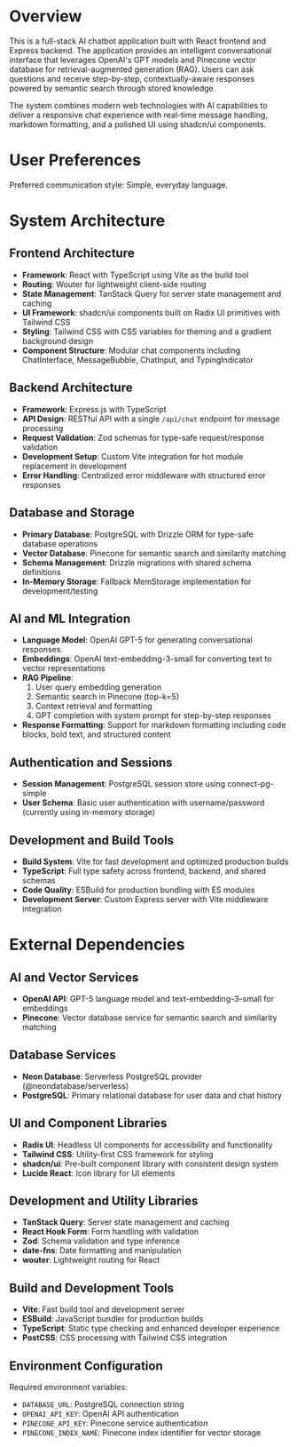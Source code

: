 # Overview

This is a full-stack AI chatbot application built with React frontend and Express backend. The application provides an intelligent conversational interface that leverages OpenAI's GPT models and Pinecone vector database for retrieval-augmented generation (RAG). Users can ask questions and receive step-by-step, contextually-aware responses powered by semantic search through stored knowledge.

The system combines modern web technologies with AI capabilities to deliver a responsive chat experience with real-time message handling, markdown formatting, and a polished UI using shadcn/ui components.

# User Preferences

Preferred communication style: Simple, everyday language.

# System Architecture

## Frontend Architecture
- **Framework**: React with TypeScript using Vite as the build tool
- **Routing**: Wouter for lightweight client-side routing
- **State Management**: TanStack Query for server state management and caching
- **UI Framework**: shadcn/ui components built on Radix UI primitives with Tailwind CSS
- **Styling**: Tailwind CSS with CSS variables for theming and a gradient background design
- **Component Structure**: Modular chat components including ChatInterface, MessageBubble, ChatInput, and TypingIndicator

## Backend Architecture
- **Framework**: Express.js with TypeScript
- **API Design**: RESTful API with a single `/api/chat` endpoint for message processing
- **Request Validation**: Zod schemas for type-safe request/response validation
- **Development Setup**: Custom Vite integration for hot module replacement in development
- **Error Handling**: Centralized error middleware with structured error responses

## Database and Storage
- **Primary Database**: PostgreSQL with Drizzle ORM for type-safe database operations
- **Vector Database**: Pinecone for semantic search and similarity matching
- **Schema Management**: Drizzle migrations with shared schema definitions
- **In-Memory Storage**: Fallback MemStorage implementation for development/testing

## AI and ML Integration
- **Language Model**: OpenAI GPT-5 for generating conversational responses
- **Embeddings**: OpenAI text-embedding-3-small for converting text to vector representations
- **RAG Pipeline**: 
  1. User query embedding generation
  2. Semantic search in Pinecone (top-k=5)
  3. Context retrieval and formatting
  4. GPT completion with system prompt for step-by-step responses
- **Response Formatting**: Support for markdown formatting including code blocks, bold text, and structured content

## Authentication and Sessions
- **Session Management**: PostgreSQL session store using connect-pg-simple
- **User Schema**: Basic user authentication with username/password (currently using in-memory storage)

## Development and Build Tools
- **Build System**: Vite for fast development and optimized production builds
- **TypeScript**: Full type safety across frontend, backend, and shared schemas
- **Code Quality**: ESBuild for production bundling with ES modules
- **Development Server**: Custom Express server with Vite middleware integration

# External Dependencies

## AI and Vector Services
- **OpenAI API**: GPT-5 language model and text-embedding-3-small for embeddings
- **Pinecone**: Vector database service for semantic search and similarity matching

## Database Services
- **Neon Database**: Serverless PostgreSQL provider (@neondatabase/serverless)
- **PostgreSQL**: Primary relational database for user data and chat history

## UI and Component Libraries
- **Radix UI**: Headless UI components for accessibility and functionality
- **Tailwind CSS**: Utility-first CSS framework for styling
- **shadcn/ui**: Pre-built component library with consistent design system
- **Lucide React**: Icon library for UI elements

## Development and Utility Libraries
- **TanStack Query**: Server state management and caching
- **React Hook Form**: Form handling with validation
- **Zod**: Schema validation and type inference
- **date-fns**: Date formatting and manipulation
- **wouter**: Lightweight routing for React

## Build and Development Tools
- **Vite**: Fast build tool and development server
- **ESBuild**: JavaScript bundler for production builds
- **TypeScript**: Static type checking and enhanced developer experience
- **PostCSS**: CSS processing with Tailwind CSS integration

## Environment Configuration
Required environment variables:
- `DATABASE_URL`: PostgreSQL connection string
- `OPENAI_API_KEY`: OpenAI API authentication
- `PINECONE_API_KEY`: Pinecone service authentication
- `PINECONE_INDEX_NAME`: Pinecone index identifier for vector storage